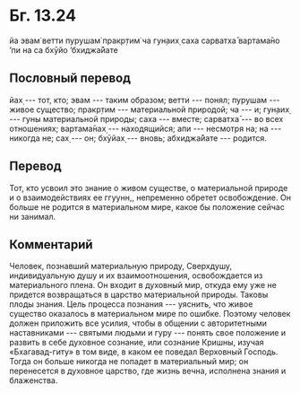 # Бг. 13.24
йа эвам̇ ветти пурушам̇
пракр̣тим̇ ча гун̣аих̣ саха
сарватха̄ вартама̄но ’пи
на са бхӯйо ’бхиджа̄йате
## Пословный перевод

йах̣ --- тот, кто; эвам --- таким образом; ветти --- понял; пурушам ---
живое существо; пракр̣тим --- материальной природой; ча --- и; гун̣аих̣ ---
гуны материальной природы; саха --- вместе; сарватха̄ --- во всех
отношениях; вартама̄нах̣ --- находящийся; апи --- несмотря на; на ---
никогда не; сах̣ --- он; бхӯйах̣ --- вновь; абхиджа̄йате --- родится.

## Перевод

Тот, кто усвоил это знание о живом существе, о материальной природе и о
взаимодействиях ее ггуунн,, непременно обретет освобождение. Он больше
не родится в материальном мире, какое бы положение сейчас ни занимал.

## Комментарий

Человек, познавший материальную природу, Сверхдушу, индивидуальную душу
и их взаимоотношения, освобождается из материального плена. Он входит в
духовный мир, откуда ему уже не придется возвращаться в царство
материальной природы. Таковы плоды знания. Цель процесса познания ---
уяснить, что живое существо оказалось в материальном мире по ошибке.
Поэтому человек должен приложить все усилия, чтобы в общении с
авторитетными наставниками --- святыми людьми и гуру --- понять свое
положение и развить в себе духовное сознание, или сознание Кришны,
изучая «Бхагавад-гиту» в том виде, в каком ее поведал Верховный Господь.
Тогда он больше никогда не попадет в материальный мир; он перенесется в
духовное царство, где жизнь вечна, исполнена знания и блаженства.
